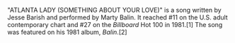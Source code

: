 "ATLANTA LADY (SOMETHING ABOUT YOUR LOVE)" is a song written by Jesse Barish and performed by Marty Balin. It reached #11 on the U.S. adult contemporary chart and #27 on the _Billboard_ Hot 100 in 1981.[1] The song was featured on his 1981 album, _Balin_.[2]
